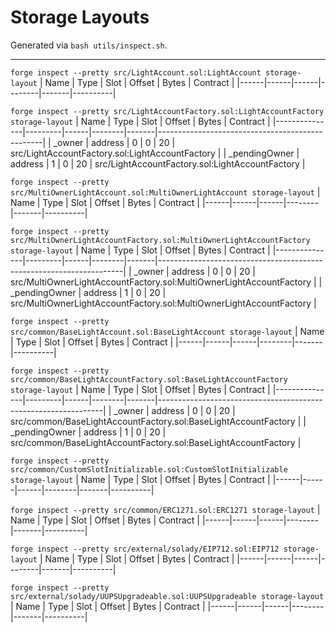 # Storage Layouts
Generated via `bash utils/inspect.sh`.

---

`forge inspect --pretty src/LightAccount.sol:LightAccount storage-layout`
| Name | Type | Slot | Offset | Bytes | Contract |
|------|------|------|--------|-------|----------|

`forge inspect --pretty src/LightAccountFactory.sol:LightAccountFactory storage-layout`
| Name          | Type    | Slot | Offset | Bytes | Contract                                        |
|---------------|---------|------|--------|-------|-------------------------------------------------|
| _owner        | address | 0    | 0      | 20    | src/LightAccountFactory.sol:LightAccountFactory |
| _pendingOwner | address | 1    | 0      | 20    | src/LightAccountFactory.sol:LightAccountFactory |

`forge inspect --pretty src/MultiOwnerLightAccount.sol:MultiOwnerLightAccount storage-layout`
| Name | Type | Slot | Offset | Bytes | Contract |
|------|------|------|--------|-------|----------|

`forge inspect --pretty src/MultiOwnerLightAccountFactory.sol:MultiOwnerLightAccountFactory storage-layout`
| Name          | Type    | Slot | Offset | Bytes | Contract                                                            |
|---------------|---------|------|--------|-------|---------------------------------------------------------------------|
| _owner        | address | 0    | 0      | 20    | src/MultiOwnerLightAccountFactory.sol:MultiOwnerLightAccountFactory |
| _pendingOwner | address | 1    | 0      | 20    | src/MultiOwnerLightAccountFactory.sol:MultiOwnerLightAccountFactory |

`forge inspect --pretty src/common/BaseLightAccount.sol:BaseLightAccount storage-layout`
| Name | Type | Slot | Offset | Bytes | Contract |
|------|------|------|--------|-------|----------|

`forge inspect --pretty src/common/BaseLightAccountFactory.sol:BaseLightAccountFactory storage-layout`
| Name          | Type    | Slot | Offset | Bytes | Contract                                                       |
|---------------|---------|------|--------|-------|----------------------------------------------------------------|
| _owner        | address | 0    | 0      | 20    | src/common/BaseLightAccountFactory.sol:BaseLightAccountFactory |
| _pendingOwner | address | 1    | 0      | 20    | src/common/BaseLightAccountFactory.sol:BaseLightAccountFactory |

`forge inspect --pretty src/common/CustomSlotInitializable.sol:CustomSlotInitializable storage-layout`
| Name | Type | Slot | Offset | Bytes | Contract |
|------|------|------|--------|-------|----------|

`forge inspect --pretty src/common/ERC1271.sol:ERC1271 storage-layout`
| Name | Type | Slot | Offset | Bytes | Contract |
|------|------|------|--------|-------|----------|

`forge inspect --pretty src/external/solady/EIP712.sol:EIP712 storage-layout`
| Name | Type | Slot | Offset | Bytes | Contract |
|------|------|------|--------|-------|----------|

`forge inspect --pretty src/external/solady/UUPSUpgradeable.sol:UUPSUpgradeable storage-layout`
| Name | Type | Slot | Offset | Bytes | Contract |
|------|------|------|--------|-------|----------|

